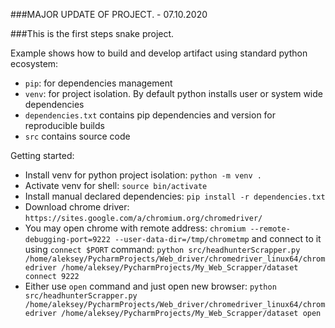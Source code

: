 ###MAJOR UPDATE OF PROJECT. - 07.10.2020

###This is the first steps snake project.

Example shows how to build and develop artifact using standard python ecosystem:
- `pip`: for dependencies management
- `venv`: for project isolation. By default python installs user or system wide dependencies
- `dependencies.txt` contains pip dependencies and version for reproducible builds
- `src` contains source code

Getting started:

- Install venv for python project isolation: `python -m venv .`
- Activate venv for shell: `source bin/activate`
- Install manual declared dependencies: `pip install -r dependencies.txt`
- Download chrome driver: `https://sites.google.com/a/chromium.org/chromedriver/`
- You may open chrome with remote address: `chromium --remote-debugging-port=9222 --user-data-dir=/tmp/chrometmp` and connect to it using `connect $PORT` command: `python src/headhunterScrapper.py /home/aleksey/PycharmProjects/Web_driver/chromedriver_linux64/chromedriver /home/aleksey/PycharmProjects/My_Web_Scrapper/dataset connect 9222`
- Either use `open` command and just open new browser: `python src/headhunterScrapper.py /home/aleksey/PycharmProjects/Web_driver/chromedriver_linux64/chromedriver /home/aleksey/PycharmProjects/My_Web_Scrapper/dataset open`



